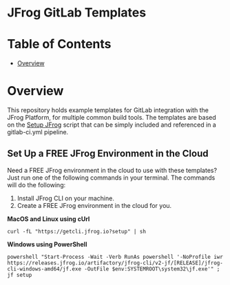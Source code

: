 # JFrog GitLab Templates

# Table of Contents

- [Overview](#overview)

# Overview
This repository holds example templates for GitLab integration with the JFrog Platform, for multiple common build tools.
The templates are based on the [Setup JFrog](scripts/README.md#Setup-JFrog-for-GitLab-CI) script that can be simply included and referenced in a gitlab-ci.yml pipeline.

## Set Up a FREE JFrog Environment in the Cloud
Need a FREE JFrog environment in the cloud to use with these templates? Just run one of the following commands in your terminal. The commands will do the following:

1. Install JFrog CLI on your machine.
2. Create a FREE JFrog environment in the cloud for you.

**MacOS and Linux using cUrl**
```
curl -fL "https://getcli.jfrog.io?setup" | sh
```

**Windows using PowerShell**
```
powershell "Start-Process -Wait -Verb RunAs powershell '-NoProfile iwr https://releases.jfrog.io/artifactory/jfrog-cli/v2-jf/[RELEASE]/jfrog-cli-windows-amd64/jf.exe -OutFile $env:SYSTEMROOT\system32\jf.exe'" ; jf setup
```